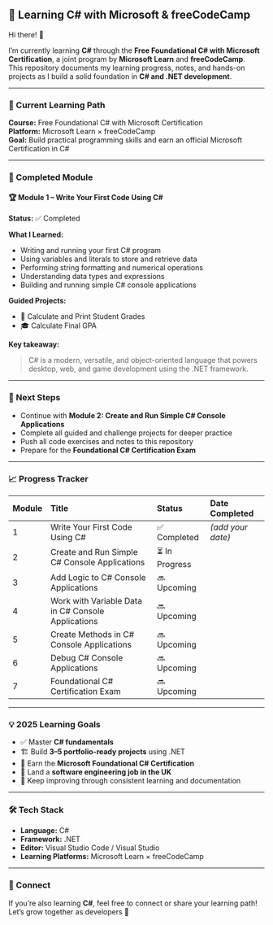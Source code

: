 ## 🧠 Learning C# with Microsoft & freeCodeCamp

Hi there! 👋  

I’m currently learning **C#** through the **Free Foundational C# with Microsoft Certification**, a joint program by **Microsoft Learn** and **freeCodeCamp**.  
This repository documents my learning progress, notes, and hands-on projects as I build a solid foundation in **C# and .NET development**.

---

### 📘 Current Learning Path

**Course:** Free Foundational C# with Microsoft Certification  
**Platform:** Microsoft Learn × freeCodeCamp  
**Goal:** Build practical programming skills and earn an official Microsoft Certification in C#  

---

### 🏁 Completed Module

#### 🏆 Module 1 – Write Your First Code Using C#
**Status:** ✅ Completed  

**What I Learned:**
- Writing and running your first C# program  
- Using variables and literals to store and retrieve data  
- Performing string formatting and numerical operations  
- Understanding data types and expressions  
- Building and running simple C# console applications  

**Guided Projects:**
- 🧮 Calculate and Print Student Grades  
- 🎓 Calculate Final GPA  

**Key takeaway:**  
> C# is a modern, versatile, and object-oriented language that powers desktop, web, and game development using the .NET framework.

---

### 🚀 Next Steps

- Continue with **Module 2: Create and Run Simple C# Console Applications**  
- Complete all guided and challenge projects for deeper practice  
- Push all code exercises and notes to this repository  
- Prepare for the **Foundational C# Certification Exam**

---

### 📈 Progress Tracker

| Module | Title | Status | Date Completed |
| :----- | :---- | :----- | :-------------- |
| 1 | Write Your First Code Using C# | ✅ Completed | *(add your date)* |
| 2 | Create and Run Simple C# Console Applications | ⏳ In Progress | |
| 3 | Add Logic to C# Console Applications | 🔜 Upcoming | |
| 4 | Work with Variable Data in C# Console Applications | 🔜 Upcoming | |
| 5 | Create Methods in C# Console Applications | 🔜 Upcoming | |
| 6 | Debug C# Console Applications | 🔜 Upcoming | |
| 7 | Foundational C# Certification Exam | 🔜 Upcoming | |

---

### 💡 2025 Learning Goals

- ✅ Master **C# fundamentals**  
- 🏗️ Build **3–5 portfolio-ready projects** using .NET  
- 🎯 Earn the **Microsoft Foundational C# Certification**  
- 💼 Land a **software engineering job in the UK**  
- 🔄 Keep improving through consistent learning and documentation  

---

### 🛠️ Tech Stack

- **Language:** C#  
- **Framework:** .NET  
- **Editor:** Visual Studio Code / Visual Studio  
- **Learning Platforms:** Microsoft Learn × freeCodeCamp  

---

### 🧭 Connect

If you’re also learning **C#**, feel free to connect or share your learning path!  
Let’s grow together as developers 🚀
